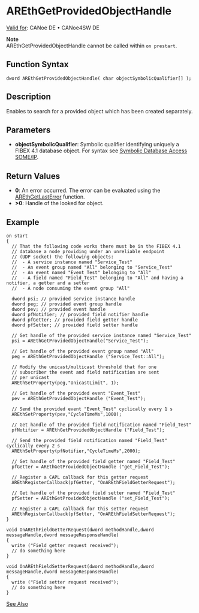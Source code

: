 # AREthGetProvidedObjectHandle

[Valid for](../../../../Shared/FeatureAvailability.md): CANoe DE • CANoe4SW DE

**Note**  
AREthGetProvidedObjectHandle cannot be called within `on prestart`.

## Function Syntax

```plaintext
dword AREthGetProvidedObjectHandle( char objectSymbolicQualifier[] );
```

## Description

Enables to search for a provided object which has been created separately.

## Parameters

- **objectSymbolicQualifier**: Symbolic qualifier identifying uniquely a FIBEX 4.1 database object. For syntax see [Symbolic Database Access SOME/IP](../../../../CANoeCANalyzer/Ethernet/ILSomeIP/ILSomeIPConfigFromDataBase.md).

## Return Values

- **0**: An error occurred. The error can be evaluated using the [AREthGetLastError](CAPLfunctionAREthGetLastError.md) function.
- **>0**: Handle of the looked for object.

## Example

```plaintext
on start
{
  // That the following code works there must be in the FIBEX 4.1
  // database a node providing under an unreliable endpoint
  // (UDP socket) the following objects:
  //  - A service instance named "Service_Test"
  //  - An event group named "All" belonging to "Service_Test"
  //  - An event named "Event_Test" belonging to "All"
  //  - A field named "Field_Test" belonging to "All" and having a notifier, a getter and a setter
  //  - A node consuming the event group "All"

  dword psi; // provided service instance handle
  dword peg; // provided event group handle
  dword pev; // provided event handle
  dword pfNotifier; // provided field notifier handle
  dword pfGetter; // provided field getter handle
  dword pfSetter; // provided field setter handle

  // Get handle of the provided service instance named "Service_Test"
  psi = AREthGetProvidedObjectHandle("Service_Test");

  // Get handle of the provided event group named "All"
  peg = AREthGetProvidedObjectHandle ("Service_Test::All");

  // Modify the unicast/multicast threshold that for one
  // subscriber the event and field notification are sent
  // per unicast
  AREthSetProperty(peg,"UnicastLimit", 1);

  // Get handle of the provided event "Event_Test"
  pev = AREthGetProvidedObjectHandle ("Event_Test");

  // Send the provided event "Event_Test" cyclically every 1 s
  AREthSetProperty(pev,"CycleTimeMs",1000);

  // Get handle of the provided field notification named "Field_Test"
  pfNotifier = AREthGetProvidedObjectHandle ("Field_Test");

  // Send the provided field notification named "Field_Test" cyclically every 2 s
  AREthSetProperty(pfNotifier,"CycleTimeMs",2000);

  // Get handle of the provided field getter named "Field_Test"
  pfGetter = AREthGetProvidedObjectHandle ("get_Field_Test");

  // Register a CAPL callback for this getter request
  AREthRegisterCallback(pfGetter, "OnAREthFieldGetterRequest");

  // Get handle of the provided field setter named "Field_Test"
  pfSetter = AREthGetProvidedObjectHandle ("set_Field_Test");

  // Register a CAPL callback for this setter request
  AREthRegisterCallback(pfSetter, "OnAREthFieldSetterRequest");
}

void OnAREthFieldGetterRequest(dword methodHandle,dword messageHandle,dword messageResponseHandle)
{
  write ("Field getter request received");
  // do something here
}

void OnAREthFieldSetterRequest(dword methodHandle,dword messageHandle,dword messageResponseHandle)
{
  write ("Field setter request received");
  // do something here
}
```

[See Also](javascript:void(0);)
